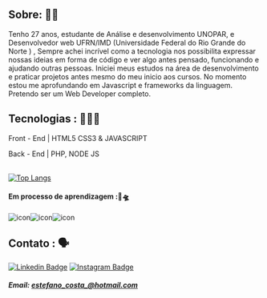 ## Sobre: 👨‍💻
Tenho 27 anos, estudante de Análise e desenvolvimento UNOPAR, e Desenvolvedor web UFRN/IMD (Universidade Federal do Rio Grande do Norte ) , Sempre achei incrível como a tecnologia nos possibilita expressar nossas ideias em forma de código e ver algo antes pensado, funcionando e ajudando outras pessoas. Iniciei meus estudos na área de desenvolvimento e praticar projetos antes  mesmo do meu inicio aos cursos. No momento estou me aprofundando em Javascript e frameworks da linguagem. Pretendo ser um Web Developer completo.


## Tecnologias : 🧑🏻‍💻

Front - End | HTML5 CSS3 & JAVASCRIPT  

Back - End |   PHP,  NODE JS  

<br>[![Top Langs](https://github-readme-stats.vercel.app/api/top-langs/?username=andrestanlley&langs_count=6&layout=compact&theme=tokyonight)](https://github.com/DiegoEstefano/github-readme-stats)

#### Em processo de aprendizagem :🚀🛸
![icon](https://programadorbr.com/static/media/React.56d08fb9.png)![icon](https://programadorbr.com/static/media/Bootstrap.2e77467b.png)![icon](https://programadorbr.com/static/media/NodeJS.8e555711.png)
## Contato : 🗣

 [![Linkedin Badge](https://img.shields.io/badge/-LinkedIn-blue?style=flat-square&logo=Linkedin&logoColor=white&link=https://www.linkedin.com/in/diego-oliveira-b78079213)](https://www.linkedin.com/in/diego-oliveira-b78079213) [![Instagram Badge](https://img.shields.io/badge/-Instagram-violet?style=flat-square&logo=Instagram&logoColor=white&link=https://www.instagram.com/diegoesteff/)](https://www.instagram.com/diegoesteff/) [](https://www.instagram.com/diegoesteff/)

 ##### Email: estefano_costa_@hotmail.com
 
